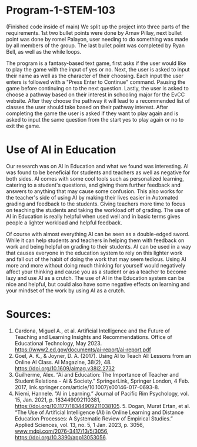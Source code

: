 # Program-1-STEM-103
(Finished code inside of main)
We split up the project into three parts of the requirements. 1st two bullet points were done by Arnav Pillay, next bullet point was done by romel Palayon, user needing to do something was made by all members of the group. The last bullet point was completed by Ryan Bell, as well as the while loops.

The program is a fantasy-based text game, first asks if the user would like to play the game with the input of yes or no. Next, the user is asked to input their name as well as the character of their choosing. Each input the user enters is followed with a "Press Enter to Continue" command. Pausing the game before continuing on to the next question. Lastly, the user is asked to choose a pathway based on their interest in schooling major for the EvCC website. After they choose the pathway it will lead to a recommended list of classes the user should take based on their pathway interest. After completing the game the user is asked if they want to play again and is asked to input the same question from the start yes to play again or no to exit the game. 

# Use of AI in Education
Our research was on AI in Education and what we found was interesting. AI was found to be beneficial for students and teachers as well as negative for both sides. AI comes with some cool tools such as personalized learning, catering to a student's questions, and giving them further feedback and answers to anything that may cause some confusion. This also works for the teacher's side of using AI by making their lives easier in Automated grading and feedback to the students. Giving teachers more time to focus on teaching the students and taking the workload off of grading. The use of AI in Education is really helpful when used well and in basic terms gives people a lighter workload and helpful feedback.

Of course with almost everything AI can be seen as a double-edged sword. While it can help students and teachers in helping them with feedback on work and being helpful on grading to their students. AI can be used in a way that causes everyone in the education system to rely on this lighter work and fall out of the habit of doing the work that may seem tedious. Using AI more and more without doing much thinking for yourself would negatively affect your thinking and cause you as a student or as a teacher to become lazy and use AI as a crutch. The use of AI in the Education system can be nice and helpful, but could also have some negative effects on learning and your mindset of the work by using AI as a crutch. 

# Sources:
1. Cardona, Miguel A., et al. Artificial Intelligence and the Future of Teaching and Learning Insights and Recommendations. Office of Educational Technology, May 2023. https://www2.ed.gov/documents/ai-report/ai-report.pdf
2. Goel, A. K., & Joyner, D. A. (2017). Using AI to Teach AI: Lessons from an Online AI Class. AI Magazine, 38(2), 48. https://doi.org/10.1609/aimag.v38i2.2732
3. Guilherme, Alex. “Ai and Education: The Importance of Teacher and Student Relations - Ai & Society.” SpringerLink, Springer London, 4 Feb. 2017, link.springer.com/article/10.1007/s00146-017-0693-8.
4. Niemi, Hannele. “AI in Learning.” Journal of Pacific Rim Psychology, vol. 15, Jan. 2021, p. 183449092110381, https://doi.org/10.1177/18344909211038105.
5‌. Dogan, Murat Ertan, et al. “The Use of Artificial Intelligence (AI) in Online Learning and Distance Education Processes: A Systematic Review of Empirical Studies.” Applied Sciences, vol. 13, no. 5, 1 Jan. 2023, p. 3056, www.mdpi.com/2076-3417/13/5/3056, https://doi.org/10.3390/app13053056.
